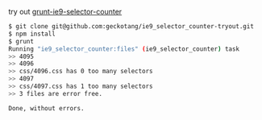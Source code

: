 try out [grunt-ie9-selector-counter](https://github.com/xzyfer/grunt-ie9-selector-counter)

``` sh
$ git clone git@github.com:geckotang/ie9_selector_counter-tryout.git
$ npm install
$ grunt
Running "ie9_selector_counter:files" (ie9_selector_counter) task
>> 4095
>> 4096
>> css/4096.css has 0 too many selectors
>> 4097
>> css/4097.css has 1 too many selectors
>> 3 files are error free.

Done, without errors.
```
